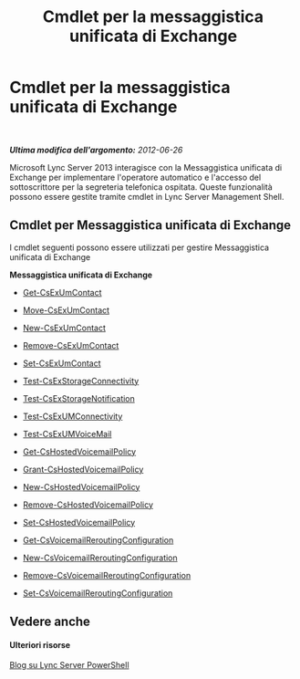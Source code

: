 ﻿---
title: Cmdlet per la messaggistica unificata di Exchange
TOCTitle: Cmdlet per la messaggistica unificata di Exchange
ms:assetid: 32922b9f-590d-41cc-ba57-9ed5f1caa814
ms:mtpsurl: https://technet.microsoft.com/it-it/library/Gg415642(v=OCS.15)
ms:contentKeyID: 49300114
ms.date: 08/24/2015
mtps_version: v=OCS.15
ms.translationtype: HT
---

# Cmdlet per la messaggistica unificata di Exchange

 

_**Ultima modifica dell'argomento:** 2012-06-26_

Microsoft Lync Server 2013 interagisce con la Messaggistica unificata di Exchange per implementare l'operatore automatico e l'accesso del sottoscrittore per la segreteria telefonica ospitata. Queste funzionalità possono essere gestite tramite cmdlet in Lync Server Management Shell.

## Cmdlet per Messaggistica unificata di Exchange

I cmdlet seguenti possono essere utilizzati per gestire Messaggistica unificata di Exchange

**Messaggistica unificata di Exchange**

  -   
    [Get-CsExUmContact](get-csexumcontact.md)

  -   
    [Move-CsExUmContact](move-csexumcontact.md)

  -   
    [New-CsExUmContact](new-csexumcontact.md)

  -   
    [Remove-CsExUmContact](remove-csexumcontact.md)

  -   
    [Set-CsExUmContact](set-csexumcontact.md)

  - [Test-CsExStorageConnectivity](test-csexstorageconnectivity.md)

  - [Test-CsExStorageNotification](test-csexstoragenotification.md)

  - [Test-CsExUMConnectivity](test-csexumconnectivity.md)

  - [Test-CsExUMVoiceMail](test-csexumvoicemail.md)

  -   
    [Get-CsHostedVoicemailPolicy](get-cshostedvoicemailpolicy.md)

  -   
    [Grant-CsHostedVoicemailPolicy](grant-cshostedvoicemailpolicy.md)

  -   
    [New-CsHostedVoicemailPolicy](new-cshostedvoicemailpolicy.md)

  -   
    [Remove-CsHostedVoicemailPolicy](remove-cshostedvoicemailpolicy.md)

  -   
    [Set-CsHostedVoicemailPolicy](set-cshostedvoicemailpolicy.md)

  -   
    [Get-CsVoicemailReroutingConfiguration](get-csvoicemailreroutingconfiguration.md)

  -   
    [New-CsVoicemailReroutingConfiguration](new-csvoicemailreroutingconfiguration.md)

  -   
    [Remove-CsVoicemailReroutingConfiguration](remove-csvoicemailreroutingconfiguration.md)

  -   
    [Set-CsVoicemailReroutingConfiguration](set-csvoicemailreroutingconfiguration.md)

## Vedere anche

#### Ulteriori risorse

[Blog su Lync Server PowerShell](http://go.microsoft.com/fwlink/?linkid=203150%26clcid=0x410)

